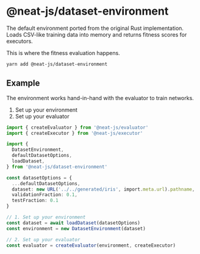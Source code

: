 # @neat-js/dataset-environment

The default environment ported from the original Rust implementation. Loads CSV-like training data into memory and returns fitness scores for executors.

This is where the fitness evaluation happens.

```sh
yarn add @neat-js/dataset-environment
```

## Example

The environment works hand-in-hand with the evaluator to train networks.

1. Set up your environment
2. Set up your evaluator

```ts
import { createEvaluator } from '@neat-js/evaluator'
import { createExecutor } from '@neat-js/executor'

import {
  DatasetEnvironment,
  defaultDatasetOptions,
  loadDataset,
} from '@neat-js/dataset-environment'

const datasetOptions = {
  ...defaultDatasetOptions,
  dataset: new URL('../../generated/iris', import.meta.url).pathname,
  validationFraction: 0.1,
  testFraction: 0.1
}

// 1. Set up your environment
const dataset = await loadDataset(datasetOptions)
const environment = new DatasetEnvironment(dataset)

// 2. Set up your evaluator
const evaluator = createEvaluator(environment, createExecutor)
```
